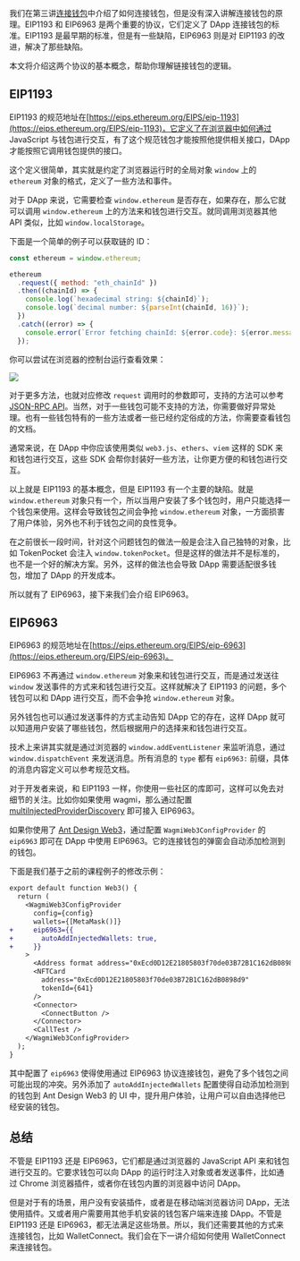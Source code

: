 我们在第三讲[连接钱包](./03_ConnectWallet/readme.md)中介绍了如何连接钱包，但是没有深入讲解连接钱包的原理。EIP1193 和 EIP6963 是两个重要的协议，它们定义了 DApp 连接钱包的标准。EIP1193 是最早期的标准，但是有一些缺陷，EIP6963 则是对 EIP1193 的改进，解决了那些缺陷。

本文将介绍这两个协议的基本概念，帮助你理解链接钱包的逻辑。

## EIP1193

EIP1193 的规范地址在[https://eips.ethereum.org/EIPS/eip-1193](https://eips.ethereum.org/EIPS/eip-1193)，它定义了在浏览器中如何通过 JavaScript 与钱包进行交互，有了这个规范钱包才能按照他提供相关接口，DApp 才能按照它调用钱包提供的接口。

这个定义很简单，其实就是约定了浏览器运行时的全局对象 `window` 上的 `ethereum` 对象的格式，定义了一些方法和事件。

对于 DApp 来说，它需要检查 `window.ethereum` 是否存在，如果存在，那么它就可以调用 `window.ethereum` 上的方法来和钱包进行交互。就同调用浏览器其他 API 类似，比如 `window.localStorage`。

下面是一个简单的例子可以获取链的 ID：

```javascript
const ethereum = window.ethereum;

ethereum
  .request({ method: "eth_chainId" })
  .then((chainId) => {
    console.log(`hexadecimal string: ${chainId}`);
    console.log(`decimal number: ${parseInt(chainId, 16)}`);
  })
  .catch((error) => {
    console.error(`Error fetching chainId: ${error.code}: ${error.message}`);
  });
```

你可以尝试在浏览器的控制台运行查看效果：

![](./img/demo.png)

对于更多方法，也就对应修改 `request` 调用时的参数即可，支持的方法可以参考 [JSON-RPC API](https://ethereum.org/developers/docs/apis/json-rpc)。当然，对于一些钱包可能不支持的方法，你需要做好异常处理。也有一些钱包特有的一些方法或者一些已经约定俗成的方法，你需要查看钱包的文档。

通常来说，在 DApp 中你应该使用类似 `web3.js`、`ethers`、`viem` 这样的 SDK 来和钱包进行交互，这些 SDK 会帮你封装好一些方法，让你更方便的和钱包进行交互。

以上就是 EIP1193 的基本概念，但是 EIP1193 有一个主要的缺陷。就是 `window.ethereum` 对象只有一个，所以当用户安装了多个钱包时，用户只能选择一个钱包来使用。这样会导致钱包之间会争抢 `window.ethereum` 对象，一方面损害了用户体验，另外也不利于钱包之间的良性竞争。

在之前很长一段时间，针对这个问题钱包的做法一般是会注入自己独特的对象，比如 TokenPocket 会注入 `window.tokenPocket`。但是这样的做法并不是标准的，也不是一个好的解决方案。另外，这样的做法也会导致 DApp 需要适配很多钱包，增加了 DApp 的开发成本。

所以就有了 EIP6963，接下来我们会介绍 EIP6963。

## EIP6963

EIP6963 的规范地址在[https://eips.ethereum.org/EIPS/eip-6963](https://eips.ethereum.org/EIPS/eip-6963)。

EIP6963 不再通过 `window.ethereum` 对象来和钱包进行交互，而是通过发送往 `window` 发送事件的方式来和钱包进行交互。这样就解决了 EIP1193 的问题，多个钱包可以和 DApp 进行交互，而不会争抢 `window.ethereum` 对象。

另外钱包也可以通过发送事件的方式主动告知 DApp 它的存在，这样 DApp 就可以知道用户安装了哪些钱包，然后根据用户的选择来和钱包进行交互。

技术上来讲其实就是通过浏览器的 `window.addEventListener` 来监听消息，通过 `window.dispatchEvent` 来发送消息。所有消息的 `type` 都有 `eip6963:` 前缀，具体的消息内容定义可以参考规范文档。

对于开发者来说，和 EIP1193 一样，你使用一些社区的库即可，这样可以免去对细节的关注。比如你如果使用 wagmi，那么通过配置 [multiInjectedProviderDiscovery](https://wagmi.sh/core/api/createConfig#multiinjectedproviderdiscovery) 即可接入 EIP6963。

如果你使用了 [Ant Design Web3](https://web3.ant.design/zh-CN/components/wagmi#eip6963)，通过配置 `WagmiWeb3ConfigProvider` 的 `eip6963` 即可在 DApp 中使用 EIP6963。它的连接钱包的弹窗会自动添加检测到的钱包。

下面是我们基于之前的课程例子的修改示例：

```diff
export default function Web3() {
  return (
    <WagmiWeb3ConfigProvider
      config={config}
      wallets={[MetaMask()]}
+     eip6963={{
+       autoAddInjectedWallets: true,
+     }}
    >
      <Address format address="0xEcd0D12E21805803f70de03B72B1C162dB0898d9" />
      <NFTCard
        address="0xEcd0D12E21805803f70de03B72B1C162dB0898d9"
        tokenId={641}
      />
      <Connector>
        <ConnectButton />
      </Connector>
      <CallTest />
    </WagmiWeb3ConfigProvider>
  );
}
```

其中配置了 `eip6963` 使得使用通过 EIP6963 协议连接钱包，避免了多个钱包之间可能出现的冲突。另外添加了 `autoAddInjectedWallets` 配置使得自动添加检测到的钱包到 Ant Design Web3 的 UI 中，提升用户体验，让用户可以自由选择他已经安装的钱包。

## 总结

不管是 EIP1193 还是 EIP6963，它们都是通过浏览器的 JavaScript API 来和钱包进行交互的。它要求钱包可以向 DApp 的运行时注入对象或者发送事件，比如通过 Chrome 浏览器插件，或者你在钱包内置的浏览器中访问 DApp。

但是对于有的场景，用户没有安装插件，或者是在移动端浏览器访问 DApp，无法使用插件。又或者用户需要用其他手机安装的钱包客户端来连接 DApp。不管是 EIP1193 还是 EIP6963，都无法满足这些场景。所以，我们还需要其他的方式来连接钱包，比如 WalletConnect。我们会在下一讲介绍如何使用 WalletConnect 来连接钱包。
